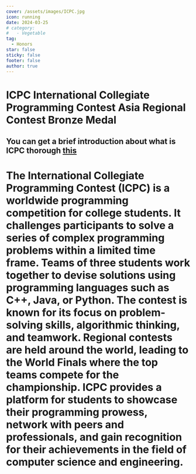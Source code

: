 ```yaml
---
cover: /assets/images/ICPC.jpg
icon: running
date: 2024-03-25
# category:
#   - Vegetable
tag:
  - Honors
star: false
sticky: false
footer: false
author: true
---
```


<!-- # More Detail -->

# ICPC International Collegiate Programming Contest Asia Regional Contest Bronze Medal


<!-- Here is the content. -->
## You can get a brief introduction about what is ICPC thorough [this](https://icpc.global/)<br>
# The International Collegiate Programming Contest (ICPC) is a worldwide programming competition for college students. It challenges participants to solve a series of complex programming problems within a limited time frame. Teams of three students work together to devise solutions using programming languages such as C++, Java, or Python. The contest is known for its focus on problem-solving skills, algorithmic thinking, and teamwork. Regional contests are held around the world, leading to the World Finals where the top teams compete for the championship. ICPC provides a platform for students to showcase their programming prowess, network with peers and professionals, and gain recognition for their achievements in the field of computer science and engineering.